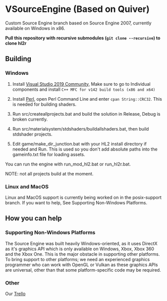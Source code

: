 # VSourceEngine (Based on Quiver)
Custom Source Engine branch based on Source Engine 2007, currently available on Windows in x86.

**Pull this repository with recursive submodules (`git clone --recursive`) to clone hl2r**

## Building

### Windows

1. Install [Visual Studio 2019 Community](https://visualstudio.microsoft.com/downloads/), Make sure to go to Individual components and install `C++ MFC for v142 build tools (x86 and x64)`

2. Install [Perl](http://strawberryperl.com/), open Perl Command Line and enter `cpan String::CRC32`. This is needed for building shaders.

3. Run src/createallprojects.bat and build the solution in Release, Debug is broken currently.

4. Run src/materialsystem/stdshaders/buildallshaders.bat, then build stdshader projects.

5. Edit game/make_dir_junction.bat with your HL2 install directory if needed and Run. This is used so you don't add absolute paths into the gameinfo.txt file for loading assets.

You can run the engine with run_mod_hl2.bat or run_hl2r.bat.

NOTE: not all projects build at the moment.

### Linux and MacOS

Linux and MacOS support is currently being worked on in the posix-support branch. If you want to help, See Supporting Non-Windows Platforms.

## How you can help

### Supporting Non-Windows Platforms
The Source Engine was built heavily Windows-oriented, as it uses DirectX as it's graphics API which is only available on Windows, Xbox, Xbox 360 and the Xbox One. This is the major obstacle in supporting other platforms. To bring support to other platforms; we need an experienced graphics programmer who can work with OpenGL or Vulkan as these graphics APIs are universal, other than that some platform-specific code may be required.

### Other

Our [Trello](https://trello.com/b/WaxlL3kb/quiver-engine)

